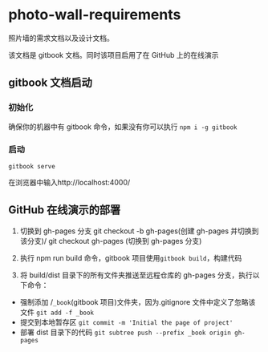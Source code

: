 # photo-wall-requirements

照片墙的需求文档以及设计文档。

该文档是 gitbook 文档。同时该项目启用了在 GitHub 上的在线演示

## gitbook 文档启动

### 初始化

确保你的机器中有 gitbook 命令，如果没有你可以执行 `npm i -g gitbook`

### 启动

`gitbook serve`

在浏览器中输入http://localhost:4000/

## GitHub 在线演示的部署

1. 切换到 gh-pages 分支 git checkout -b gh-pages(创建 gh-pages 并切换到该分支)/ git checkout gh-pages (切换到 gh-pages 分支)

2. 执行 npm run build 命令，gitbook 项目使用`gitbook build`，构建代码
3. 将 build/dist 目录下的所有文件夹推送至远程仓库的 gh-pages 分支，执行以下命令：

- 强制添加 /`_book`(gitbook 项目)文件夹，因为.gitignore 文件中定义了忽略该文件
  `git add -f _book`
  ​
- 提交到本地暂存区
  `git commit -m 'Initial the page of project'`
  ​
- 部署 dist 目录下的代码
  `git subtree push --prefix _book origin gh-pages`
